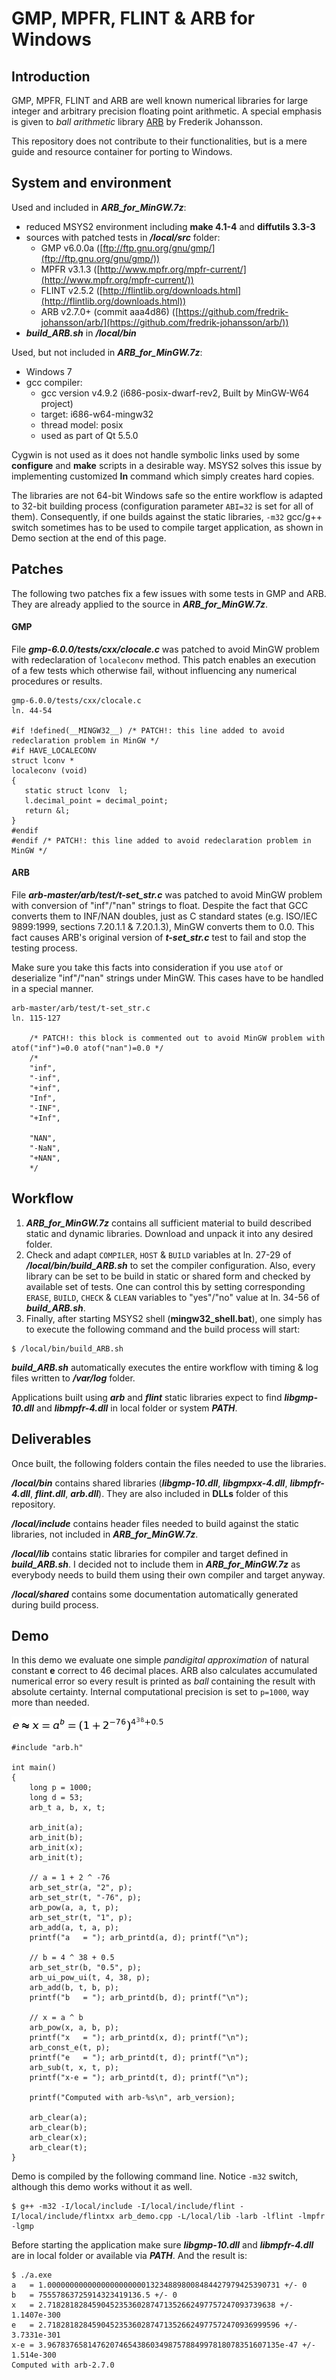 # GMP, MPFR, FLINT &amp; ARB for Windows

## Introduction

GMP, MPFR, FLINT and ARB are well known numerical libraries for large integer and arbitrary precision floating point arithmetic. A special emphasis is given to _ball arithmetic_ library [ARB](https://github.com/fredrik-johansson/arb/) by Frederik Johansson.

This repository does not contribute to their functionalities, but is a mere guide and resource container for porting to Windows.

## System and environment

Used and included in **_ARB_for_MinGW.7z_**:
- reduced MSYS2 environment including **make 4.1-4** and **diffutils 3.3-3**
- sources with patched tests in **_/local/src_** folder:
   - GMP v6.0.0a ([ftp://ftp.gnu.org/gnu/gmp/](ftp://ftp.gnu.org/gnu/gmp/))
   - MPFR v3.1.3 ([http://www.mpfr.org/mpfr-current/](http://www.mpfr.org/mpfr-current/))
   - FLINT v2.5.2 ([http://flintlib.org/downloads.html](http://flintlib.org/downloads.html))
   - ARB v2.7.0+ (commit aaa4d86) ([https://github.com/fredrik-johansson/arb/](https://github.com/fredrik-johansson/arb/))
- **_build_ARB.sh_** in **_/local/bin_**

Used, but not included in **_ARB_for_MinGW.7z_**:
- Windows 7
- gcc compiler:
   - gcc version v4.9.2 (i686-posix-dwarf-rev2, Built by MinGW-W64 project)
   - target: i686-w64-mingw32
   - thread model: posix
   - used as part of Qt 5.5.0

Cygwin is not used as it does not handle symbolic links used by some **configure** and **make** scripts in a desirable way. MSYS2 solves this issue by implementing customized **ln** command which simply creates hard copies.

The libraries are not 64-bit Windows safe so the entire workflow is adapted to 32-bit building process (configuration parameter `ABI=32` is set for all of them). Consequently, if one builds against the static libraries, `-m32` gcc/g++ switch sometimes has to be used to compile target application, as shown in Demo section at the end of this page.

## Patches

The following two patches fix a few issues with some tests in GMP and ARB. They are already applied to the source in **_ARB_for_MinGW.7z_**.

#### GMP

File **_gmp-6.0.0/tests/cxx/clocale.c_** was patched to avoid MinGW problem with redeclaration of `localeconv` method. This patch enables an execution of a few tests which otherwise fail, without influencing any numerical procedures or results.
```
gmp-6.0.0/tests/cxx/clocale.c
ln. 44-54

#if !defined(__MINGW32__) /* PATCH!: this line added to avoid redeclaration problem in MinGW */
#if HAVE_LOCALECONV
struct lconv *
localeconv (void)
{
   static struct lconv  l;
   l.decimal_point = decimal_point;
   return &l;
}
#endif
#endif /* PATCH!: this line added to avoid redeclaration problem in MinGW */
```
#### ARB

File **_arb-master/arb/test/t-set_str.c_** was patched to avoid MinGW problem with conversion of "inf"/"nan" strings to float. Despite the fact that GCC converts them to INF/NAN doubles, just as C standard states (e.g. ISO/IEC 9899:1999, sections 7.20.1.1 & 7.20.1.3), MinGW converts them to 0.0. This fact causes ARB's original version of **_t-set_str.c_** test to fail and stop the testing process.

Make sure you take this facts into consideration if you use `atof` or deserialize "inf"/"nan" strings under MinGW. This cases have to be handled in a special manner.
```
arb-master/arb/test/t-set_str.c
ln. 115-127

    /* PATCH!: this block is commented out to avoid MinGW problem with atof("inf")=0.0 atof("nan")=0.0 */
    /*
    "inf",
    "-inf",
    "+inf",
    "Inf",
    "-INF",
    "+Inf",

    "NAN",
    "-NaN",
    "+NAN",
    */
```
## Workflow

1. **_ARB_for_MinGW.7z_** contains all sufficient material to build described static and dynamic libraries. Download and unpack it into any desired folder.
2. Check and adapt `COMPILER`, `HOST` & `BUILD` variables at ln. 27-29 of **_/local/bin/build_ARB.sh_** to set the compiler configuration. Also, every library can be set to be build in static or shared form and checked by available set of tests. One can control this by setting corresponding `ERASE`, `BUILD`, `CHECK` & `CLEAN` variables to "yes"/"no" value at ln. 34-56 of **_build_ARB.sh_**.
3. Finally, after starting MSYS2 shell (**mingw32_shell.bat**), one simply has to execute the following command and the build process will start:
```
$ /local/bin/build_ARB.sh
```
**_build_ARB.sh_** automatically executes the entire workflow with timing & log files written to **_/var/log_** folder.

Applications built using **_arb_** and **_flint_** static libraries expect to find **_libgmp-10.dll_** and **_libmpfr-4.dll_** in local folder or system **_PATH_**.
## Deliverables

Once built, the following folders contain the files needed to use the libraries.

**_/local/bin_** contains shared libraries (**_libgmp-10.dll_**, **_libgmpxx-4.dll_**, **_libmpfr-4.dll_**, **_flint.dll_**, **_arb.dll_**). They are also included in **DLLs** folder of this repository.

**_/local/include_** contains header files needed to build against the static libraries, not included in **_ARB_for_MinGW.7z_**.

**_/local/lib_** contains static libraries for compiler and target defined in **_build_ARB.sh_**. I decided not to include them in **_ARB_for_MinGW.7z_** as everybody needs to build them using their own compiler and target anyway.

**_/local/shared_** contains some documentation automatically generated during build process.
## Demo

In this demo we evaluate one simple _pandigital approximation_ of natural constant **e** correct to 46 decimal places. ARB also calculates accumulated numerical error so every result is printed as _ball_ containing the result with absolute certainty. Internal computational precision is set to `p=1000`, way more than needed.

![equation](approx.png)
```
#include "arb.h"

int main()
{
	long p = 1000;
	long d = 53;
	arb_t a, b, x, t;
	
	arb_init(a);
	arb_init(b);
	arb_init(x);
	arb_init(t);

	// a = 1 + 2 ^ -76
	arb_set_str(a, "2", p);
	arb_set_str(t, "-76", p);
	arb_pow(a, a, t, p);
	arb_set_str(t, "1", p);
	arb_add(a, t, a, p);
	printf("a   = "); arb_printd(a, d); printf("\n");

	// b = 4 ^ 38 + 0.5
	arb_set_str(b, "0.5", p);
	arb_ui_pow_ui(t, 4, 38, p);
	arb_add(b, t, b, p);
	printf("b   = "); arb_printd(b, d); printf("\n");

	// x = a ^ b
	arb_pow(x, a, b, p);
	printf("x   = "); arb_printd(x, d); printf("\n");
	arb_const_e(t, p);
	printf("e   = "); arb_printd(t, d); printf("\n");
	arb_sub(t, x, t, p);
	printf("x-e = "); arb_printd(t, d); printf("\n");

	printf("Computed with arb-%s\n", arb_version);

	arb_clear(a);
	arb_clear(b);
	arb_clear(x);
	arb_clear(t);
}
```
Demo is compiled by the following command line. Notice `-m32` switch, although this demo works without it as well.
```
$ g++ -m32 -I/local/include -I/local/include/flint -I/local/include/flintxx arb_demo.cpp -L/local/lib -larb -lflint -lmpfr -lgmp
```
Before starting the application make sure **_libgmp-10.dll_** and **_libmpfr-4.dll_** are in local folder or available via **_PATH_**. And the result is:
```
$ ./a.exe
a   = 1.0000000000000000000000132348898008484427979425390731 +/- 0
b   = 75557863725914323419136.5 +/- 0
x   = 2.718281828459045235360287471352662497757247093739638 +/- 1.1407e-300
e   = 2.7182818284590452353602874713526624977572470936999596 +/- 3.7331e-301
x-e = 3.9678376581476207465438603498757884997818078351607135e-47 +/- 1.514e-300
Computed with arb-2.7.0
```
